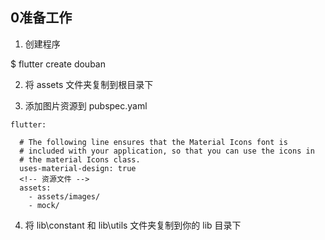 ## 0准备工作

1. 创建程序

$ flutter create douban

2. 将 assets 文件夹复制到根目录下

3. 添加图片资源到 pubspec.yaml

```
flutter:

  # The following line ensures that the Material Icons font is
  # included with your application, so that you can use the icons in
  # the material Icons class.
  uses-material-design: true
  <!-- 资源文件 -->
  assets:
    - assets/images/
    - mock/
```

4. 将 lib\constant 和 lib\utils 文件夹复制到你的 lib 目录下



